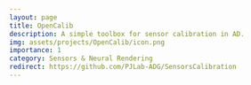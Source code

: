 ```yaml
---
layout: page
title: OpenCalib
description: A simple toolbox for sensor calibration in AD.
img: assets/projects/OpenCalib/icon.png
importance: 1
category: Sensors & Neural Rendering
redirect: https://github.com/PJLab-ADG/SensorsCalibration
---
```

